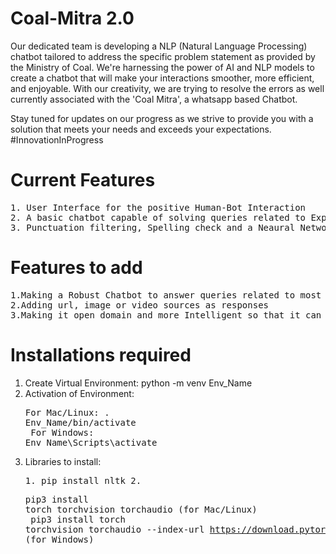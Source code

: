 # Coal-Mitra 2.0
Our dedicated team is developing a NLP (Natural Language Processing) chatbot tailored to address the specific problem statement as provided by the Ministry of Coal. 
We're harnessing the power of AI and NLP models to create a chatbot that will make your interactions smoother, more efficient, and enjoyable.
With our creativity, we are trying to resolve the errors as well currently associated with the 'Coal Mitra', a whatsapp based Chatbot.

Stay tuned for updates on our progress as we strive to provide you with a solution that meets your needs and exceeds your expectations. 
#InnovationInProgress

# Current Features
<pre>
1. User Interface for the positive Human-Bot Interaction
2. A basic chatbot capable of solving queries related to Explosive Act 1884
3. Punctuation filtering, Spelling check and a Neaural Network for the bot
</pre>

# Features to add
<pre>
1.Making a Robust Chatbot to answer queries related to most of the Acts under Ministry of Coal
2.Adding url, image or video sources as responses
3.Making it open domain and more Intelligent so that it can respond with just some keywords required 
</pre>

# Installations required
1. Create Virtual Environment: python -m venv Env_Name
2. Activation of Environment: <pre>For Mac/Linux: . Env_Name/bin/activate <br>
                              For Windows: Env_Name\Scripts\activate</pre>
4. Libraries to install: <pre>1. pip install nltk
                              2. <pre>pip3 install torch torchvision torchaudio (for Mac/Linux) <br>
                                 pip3 install torch torchvision torchaudio --index-url https://download.pytorch.org/whl/cu117 (for Windows)</pre></pre>
